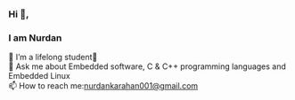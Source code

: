 ### Hi 👋, 
### I am Nurdan




🌱 I’m a lifelong student💫<br>
💬 Ask me about Embedded software, C & C++ programming languages and Embedded Linux<br>
📫 How to reach me:nurdankarahan001@gmail.com<br>



